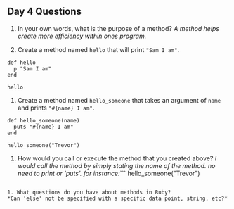 ## Day 4 Questions

1. In your own words, what is the purpose of a method?
*A method helps create more efficiency within ones program.*

1. Create a method named `hello` that will print `"Sam I am"`.
```
def hello
  p "Sam I am"
end

hello
```
1. Create a method named `hello_someone` that takes an argument of `name` and prints `"#{name} I am"`.
```
def hello_someone(name)
  puts "#{name} I am"
end

hello_someone("Trevor")
```

1. How would you call or execute the method that you created above?
*I would call the method by simply stating the name of the method. no need to print or 'puts'. for instance:*```
hello_someone("Trevor")
```

1. What questions do you have about methods in Ruby?
*Can 'else' not be specified with a specific data point, string, etc?*
